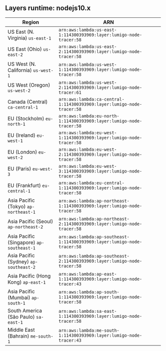 Layers runtime: nodejs10.x
----
| Region | ARN |
| --- | --- |
|US East (N. Virginia)  `us-east-1`|`arn:aws:lambda:us-east-1:114300393969:layer:lumigo-node-tracer:58`|
|US East (Ohio)  `us-east-2`|`arn:aws:lambda:us-east-2:114300393969:layer:lumigo-node-tracer:58`|
|US West (N. California)  `us-west-1`|`arn:aws:lambda:us-west-1:114300393969:layer:lumigo-node-tracer:58`|
|US West (Oregon)  `us-west-2`|`arn:aws:lambda:us-west-2:114300393969:layer:lumigo-node-tracer:61`|
|Canada (Central)  `ca-central-1`|`arn:aws:lambda:ca-central-1:114300393969:layer:lumigo-node-tracer:58`|
|EU (Stockholm)  `eu-north-1`|`arn:aws:lambda:eu-north-1:114300393969:layer:lumigo-node-tracer:58`|
|EU (Ireland)  `eu-west-1`|`arn:aws:lambda:eu-west-1:114300393969:layer:lumigo-node-tracer:58`|
|EU (London)  `eu-west-2`|`arn:aws:lambda:eu-west-2:114300393969:layer:lumigo-node-tracer:58`|
|EU (Paris)  `eu-west-3`|`arn:aws:lambda:eu-west-3:114300393969:layer:lumigo-node-tracer:58`|
|EU (Frankfurt)  `eu-central-1`|`arn:aws:lambda:eu-central-1:114300393969:layer:lumigo-node-tracer:58`|
|Asia Pacific (Tokyo)  `ap-northeast-1`|`arn:aws:lambda:ap-northeast-1:114300393969:layer:lumigo-node-tracer:58`|
|Asia Pacific (Seoul)  `ap-northeast-2`|`arn:aws:lambda:ap-northeast-2:114300393969:layer:lumigo-node-tracer:58`|
|Asia Pacific (Singapore)  `ap-southeast-1`|`arn:aws:lambda:ap-southeast-1:114300393969:layer:lumigo-node-tracer:58`|
|Asia Pacific (Sydney)  `ap-southeast-2`|`arn:aws:lambda:ap-southeast-2:114300393969:layer:lumigo-node-tracer:58`|
|Asia Pacific (Hong Kong)  `ap-east-1`|`arn:aws:lambda:ap-east-1:114300393969:layer:lumigo-node-tracer:43`|
|Asia Pacific (Mumbai)  `ap-south-1`|`arn:aws:lambda:ap-south-1:114300393969:layer:lumigo-node-tracer:58`|
|South America (São Paulo)  `sa-east-1`|`arn:aws:lambda:sa-east-1:114300393969:layer:lumigo-node-tracer:58`|
|Middle East (Bahrain)  `me-south-1`|`arn:aws:lambda:me-south-1:114300393969:layer:lumigo-node-tracer:43`|
